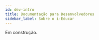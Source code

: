 ```yaml
---
id: dev-intro
title: Documentação para Desenvolvedores
sidebar_label: Sobre o i-Educar
---
```


Em construção.
